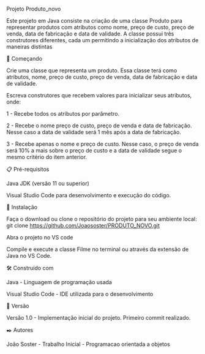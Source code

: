 Projeto Produto_novo

Este projeto em Java consiste na criação de uma classe Produto para representar produtos com atributos como nome, preço de custo, preço de venda, data de fabricação e data de validade. A classe possui três construtores diferentes, cada um permitindo a inicialização dos atributos de maneiras distintas


🚀 Começando

Crie uma classe que representa um produto. Essa classe terá como atributos, nome, preço de custo, preço de venda, data de fabricação e data de validade.

Escreva construtores que recebem valores para inicializar seus atributos, onde:

1 - Recebe todos os atributos por parâmetro.

2 - Recebe o nome preço de custo, preço de venda e data de fabricação. Nesse caso a data de validade será 1 mês após a data de fabricação.

3 - Recebe apenas o nome e preço de custo. Nesse caso, o preço de venda será 10% a mais sobre o preço de custo e a data de validade segue o mesmo critério do item anterior.


📋 Pré-requisitos

Java JDK (versão 11 ou superior)

Visual Studio Code para desenvolvimento e execução do código.

🔧 Instalação

Faça o download ou clone o repositório do projeto para seu ambiente local: git clone https://github.com/Joaososter/PRODUTO_NOVO.git

Abra o projeto no VS code

Compile e execute a classe Filme no terminal ou através da extensão de Java no VS Code.

🛠️ Construído com

Java - Linguagem de programação usada

Visual Studio Code - IDE utilizada para o desenvolvimento

📌 Versão

Versão 1.0 - Implementação inicial do projeto. Primeiro commit realizado.

✒️ Autores

João Soster - Trabalho Inicial - Programacao orientada a objetos
